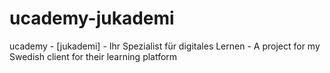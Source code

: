 # ucademy-jukademi
ucademy - [jukademi] - Ihr Spezialist für digitales Lernen - A project for my Swedish client for their learning platform
